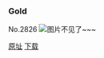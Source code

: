### Gold
No.2826
![图片不见了~~~](https://imgs.xkcd.com/comics/gold.png)

[原址](https://xkcd.com//2826) [下载](https://imgs.xkcd.com/comics/gold.png)

